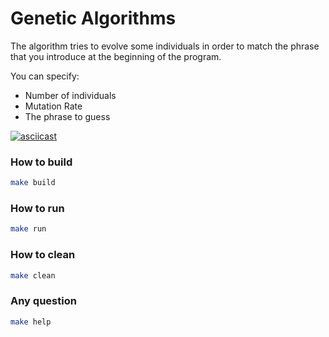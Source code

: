 # Genetic Algorithms

The algorithm tries to evolve some individuals in order to match the phrase that you introduce at the beginning of the program.

You can specify:
- Number of individuals
- Mutation Rate
- The phrase to guess

[![asciicast](https://asciinema.org/a/C1CjS24P29LjcFICCaNlbsB9j.png)](https://asciinema.org/a/C1CjS24P29LjcFICCaNlbsB9j)

### How to build

```sh
make build
```

### How to run

```sh
make run
```

### How to clean

```sh
make clean
```

### Any question

```sh
make help
```
